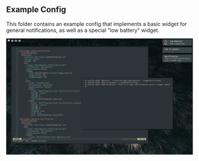 ## Example Config

This folder contains an example config that implements a basic widget for general notifications, as well as a special "low battery" widget.

![Notification Example](../.github/screenshot.png)
